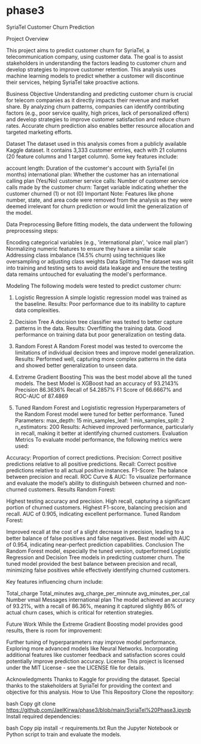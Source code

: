 # phase3
SyriaTel Customer Churn Prediction

Project Overview

This project aims to predict customer churn for SyriaTel, a telecommunication company, using customer data. The goal is to assist stakeholders in understanding the factors leading to customer churn and develop strategies to improve customer retention. This analysis uses machine learning models to predict whether a customer will discontinue their services, helping SyriaTel take proactive actions.

Business Objective
Understanding and predicting customer churn is crucial for telecom companies as it directly impacts their revenue and market share. By analyzing churn patterns, companies can identify contributing factors (e.g., poor service quality, high prices, lack of personalized offers) and develop strategies to improve customer satisfaction and reduce churn rates. Accurate churn prediction also enables better resource allocation and targeted marketing efforts.

Dataset
The dataset used in this analysis comes from a publicly available Kaggle dataset. It contains 3,333 customer entries, each with 21 columns (20 feature columns and 1 target column). Some key features include:

account length: Duration of the customer's account with SyriaTel (in months)
international plan: Whether the customer has an international calling plan (Yes/No)
customer service calls: Number of customer service calls made by the customer
churn: Target variable indicating whether the customer churned (1) or not (0)
Important Note: Features like phone number, state, and area code were removed from the analysis as they were deemed irrelevant for churn prediction or would limit the generalization of the model.

Data Preprocessing
Before fitting models, the data underwent the following preprocessing steps:

Encoding categorical variables (e.g., 'international plan', 'voice mail plan')
Normalizing numeric features to ensure they have a similar scale
Addressing class imbalance (14.5% churn) using techniques like oversampling or adjusting class weights
Data Splitting
The dataset was split into training and testing sets to avoid data leakage and ensure the testing data remains untouched for evaluating the model's performance.

Modeling
The following models were tested to predict customer churn:

1. Logistic Regression
A simple logistic regression model was trained as the baseline.
Results: Poor performance due to its inability to capture data complexities.
2. Decision Tree
A decision tree classifier was tested to better capture patterns in the data.
Results: Overfitting the training data. Good performance on training data but poor generalization on testing data.
3. Random Forest
A Random Forest model was tested to overcome the limitations of individual decision trees and improve model generalization.
Results: Performed well, capturing more complex patterns in the data and showed better generalization to unseen data.
4. Extreme Gradient Boosting
This was the best model above all the tuned models. The best Model is XGBoost had an accuracy of 93.2143% Precision 86.3636% Recall of 54.2857% F1 Score of 66.6667% and ROC-AUC of 87.4869
 
5. Tuned Random Forest and Logististic regression
Hyperparameters of the Random Forest model were tuned for better performance.
Tuned Parameters:
max_depth: 15
min_samples_leaf: 1
min_samples_split: 2
n_estimators: 200
Results: Achieved improved performance, particularly in recall, making it better at identifying churned customers.
Evaluation Metrics
To evaluate model performance, the following metrics were used:

Accuracy: Proportion of correct predictions.
Precision: Correct positive predictions relative to all positive predictions.
Recall: Correct positive predictions relative to all actual positive instances.
F1-Score: The balance between precision and recall.
ROC Curve & AUC: To visualize performance and evaluate the model’s ability to distinguish between churned and non-churned customers.
Results
Random Forest:

Highest testing accuracy and precision.
High recall, capturing a significant portion of churned customers.
Highest F1-score, balancing precision and recall.
AUC of 0.905, indicating excellent performance.
Tuned Random Forest:

Improved recall at the cost of a slight decrease in precision, leading to a better balance of false positives and false negatives.
Best model with AUC of 0.954, indicating near-perfect prediction capabilities.
Conclusion
The Random Forest model, especially the tuned version, outperformed Logistic Regression and Decision Tree models in predicting customer churn. The tuned model provided the best balance between precision and recall, minimizing false positives while effectively identifying churned customers.

Key features influencing churn include:

Total_charge
Total_minutes
avg_charge_per_minnute
avg_minutes_per_cal
Number vmail Messages
international plan
The model achieved an accuracy of 93.21%, with a recall of 86.36%, meaning it captured slightly 86% of actual churn cases, which is critical for retention strategies.

Future Work
While the Extreme Gradient Boosting model provides good results, there is room for improvement:

Further tuning of hyperparameters may improve model performance.
Exploring more advanced models like Neural Networks.
Incorporating additional features like customer feedback and satisfaction scores could potentially improve prediction accuracy.
License
This project is licensed under the MIT License - see the LICENSE file for details.

Acknowledgments
Thanks to Kaggle for providing the dataset.
Special thanks to the stakeholders at SyriaTel for providing the context and objective for this analysis.
How to Use This Repository
Clone the repository:

bash
Copy
git clone https://github.com/JaelKirwa/phase3/blob/main/SyriaTel%20Phase3.ipynb
Install required dependencies:

bash
Copy
pip install -r requirements.txt
Run the Jupyter Notebook or Python script to train and evaluate the models.
